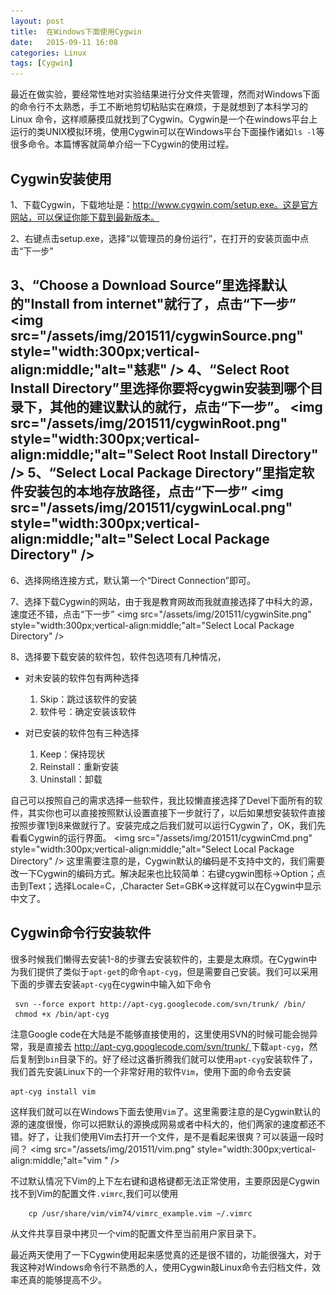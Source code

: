 ```yaml
---
layout: post
title:  在Windows下面使用Cygwin
date:   2015-09-11 16:08
categories: Linux
tags: [Cygwin]
---
```


最近在做实验，要经常性地对实验结果进行分文件夹管理，然而对Windows下面的命令行不太熟悉，手工不断地剪切粘贴实在麻烦，于是就想到了本科学习的Linux 命令，这样顺藤摸瓜就找到了Cygwin。Cygwin是一个在windows平台上运行的类UNIX模拟环境，使用Cygwin可以在Windows平台下面操作诸如`ls -l`等很多命令。本篇博客就简单介绍一下Cygwin的使用过程。

## Cygwin安装使用 ##
1、下载Cygwin，下载地址是：http://www.cygwin.com/setup.exe。这是官方网站，可以保证你能下载到最新版本。
 
2、右键点击setup.exe，选择“以管理员的身份运行”，在打开的安装页面中点击“下一步”
 
3、“Choose a Download Source”里选择默认的"Install from internet"就行了，点击“下一步”
 <img src="/assets/img/201511/cygwinSource.png" style="width:300px;vertical-align:middle;"alt="慈悲"  />
4、“Select Root Install Directory”里选择你要将cygwin安装到哪个目录下，其他的建议默认的就行，点击“下一步”。
 <img src="/assets/img/201511/cygwinRoot.png" style="width:300px;vertical-align:middle;"alt="Select Root Install Directory"  />
5、“Select Local Package Directory”里指定软件安装包的本地存放路径，点击“下一步”
<img src="/assets/img/201511/cygwinLocal.png" style="width:300px;vertical-align:middle;"alt="Select Local Package Directory"  />
-
6、选择网络连接方式，默认第一个“Direct Connection”即可。
 
7、选择下载Cygwin的网站，由于我是教育网故而我就直接选择了中科大的源，速度还不错，点击“下一步”
<img src="/assets/img/201511/cygwinSite.png" style="width:300px;vertical-align:middle;"alt="Select Local Package Directory"  />

8、选择要下载安装的软件包，软件包选项有几种情况，


- 对未安装的软件包有两种选择
   	

	1. Skip：跳过该软件的安装
	2.   软件号：确定安装该软件


- 对已安装的软件包有三种选择
  
	1. Keep：保持现状
	2.  Reinstall：重新安装
	3.   Uninstall：卸载


自己可以按照自己的需求选择一些软件，我比较懒直接选择了Devel下面所有的软件，其实你也可以直接按照默认设置直接下一步就行了，以后如果想安装软件直接按照步骤1到8来做就行了。安装完成之后我们就可以运行Cygwin了，OK，我们先看看Cygwin的运行界面。
<img src="/assets/img/201511/cygwinCmd.png" style="width:300px;vertical-align:middle;"alt="Select Local Package Directory"  />
这里需要注意的是，Cygwin默认的编码是不支持中文的，我们需要改一下Cygwin的编码方式。解决起来也比较简单：右键cygwin图标->Option；点击到Text；选择Locale=C，,Character Set=GBK=>这样就可以在Cygwin中显示中文了。

## Cygwin命令行安装软件 ##

很多时候我们懒得去安装1-8的步骤去安装软件的，主要是太麻烦。在Cygwin中为我们提供了类似于`apt-get`的命令`apt-cyg`，但是需要自己安装。我们可以采用下面的步骤去安装`apt-cyg`在cygwin中输入如下命令

     svn --force export http://apt-cyg.googlecode.com/svn/trunk/ /bin/
 	 chmod +x /bin/apt-cyg

注意Google code在大陆是不能够直接使用的，这里使用SVN的时候可能会抛异常，我是直接去 [http://apt-cyg.googlecode.com/svn/trunk/ ]( http://apt-cyg.googlecode.com/svn/trunk/  " http://apt-cyg.googlecode.com/svn/trunk/ ")下载`apt-cyg`，然后复制到`bin`目录下的。好了经过这番折腾我们就可以使用`apt-cyg`安装软件了，我们首先安装Linux下的一个非常好用的软件`Vim`，使用下面的命令去安装

	apt-cyg install vim

这样我们就可以在Windows下面去使用`Vim`了。这里需要注意的是Cygwin默认的源的速度很慢，你可以把默认的源换成网易或者中科大的，他们两家的速度都还不错。好了，让我们使用Vim去打开一个文件，是不是看起来很爽？可以装逼一段时间？
<img src="/assets/img/201511/vim.png" style="width:300px;vertical-align:middle;"alt="vim "  />

不过默认情况下Vim的上下左右键和退格键都无法正常使用，主要原因是Cygwin找不到Vim的配置文件`.vimrc`,我们可以使用

		cp /usr/share/vim/vim74/vimrc_example.vim ~/.vimrc  

从文件共享目录中拷贝一个vim的配置文件至当前用户家目录下。


最近两天使用了一下Cygwin使用起来感觉真的还是很不错的，功能很强大，对于我这种对Windows命令行不熟悉的人，使用Cygwin敲Linux命令去归档文件，效率还真的能够提高不少。
	